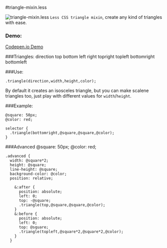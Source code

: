 #triangle-mixin.less

![triangle-mixin.less](https://dl.dropboxusercontent.com/u/3522/less-triangle.jpg)
`Less CSS triangle mixin`, create any kind of triangles with ease.

### Demo: 
[Codepen.io Demo](http://codepen.io/juanbrujo/pen/dleuF)

###Triangles: direction
	top
	bottom
	left
	right
	topright
	topleft
	bottomright
	bottomleft

###Use:

	.triangle(direction,width,height,color);
	
By default it creates an isosceles triangle, but  you can make scalene triangles too, just play with different values for `width`/`height`.

###Example:

	@square: 50px;
	@color: red;
	
	selector {
	  .triangle(bottomright,@square,@square,@color);
	}

###Advanced
	@square: 50px;
	@color: red;
	
	.advanced {
  	  width: @square*2;
  	  height: @square;
  	  line-height: @square;
  	  background-color: @color;
  	  position: relative;
  	    	  
  	    &:after {
   		  position: absolute;
    	  left: 0;
    	  top: -@square;
    	  .triangle(top,@square,@square,@color);
  	    }
  	    &:before {
    	  position: absolute;
    	  left: 0;
    	  top: @square;
    	  .triangle(topleft,@square*2,@square*2,@color);
  	    }
	  }
